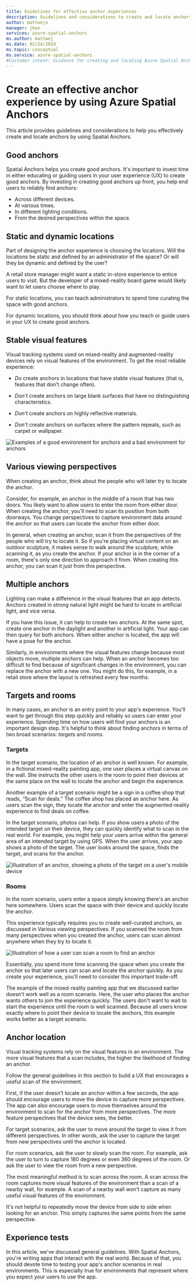 ```yaml
---
title: Guidelines for effective anchor experiences
description: Guidelines and considerations to create and locate anchors effectively by using Azure Spatial Anchors.
author: mattwojo
manager: jken
services: azure-spatial-anchors
ms.author: mattwoj
ms.date: 02/24/2019
ms.topic: conceptual
ms.service: azure-spatial-anchors
#Customer intent: Guidance for creating and locating Azure Spatial Anchors. This guidance targets mixed-reality developers.
---
```


# Create an effective anchor experience by using Azure Spatial Anchors

This article provides guidelines and considerations to help you effectively create and locate anchors by using Spatial Anchors.

## Good anchors

Spatial Anchors helps you create good anchors. It's important to invest time in either educating or guiding users in your user experience (UX) to create good anchors. By investing in creating good anchors up front, you help end users to reliably find anchors:

- Across different devices.
- At various times.
- In different lighting conditions.
- From the desired perspectives within the space.

## Static and dynamic locations

Part of designing the anchor experience is choosing the locations. Will the locations be static and defined by an administrator of the space? Or will they be dynamic and defined by the user?

A retail store manager might want a static in-store experience to entice users to visit. But the developer of a mixed-reality board game would likely want to let users choose where to play.

For static locations, you can teach administrators to spend time curating the space with good anchors.

For dynamic locations, you should think about how you teach or guide users in your UX to create good anchors.

## Stable visual features

Visual tracking systems used on mixed-reality and augmented-reality devices rely on visual features of the environment. To get the most reliable experience:

- *Do* create anchors in locations that have stable visual features (that is, features that don't change often).

- *Don't* create anchors on large blank surfaces that have no distinguishing characteristics.

- *Don't* create anchors on highly reflective materials.

- *Don't* create anchors on surfaces where the pattern repeats, such as carpet or wallpaper.

![Examples of a good environment for anchors and a bad environment for anchors](./media/stable-visual.png)

## Various viewing perspectives

When creating an anchor, think about the people who will later try to locate the anchor.

Consider, for example, an anchor in the middle of a room that has two doors. You likely want to allow users to enter the room from either door. When creating the anchor, you'll need to scan its position from both doorways. You change perspectives to capture environment data around the anchor so that users can locate the anchor from either door.

In general, when creating an anchor, scan it from the perspectives of the people who will try to locate it. So if you're placing virtual content on an outdoor sculpture, it makes sense to walk around the sculpture, while scanning it, as you create the anchor. If your anchor is in the corner of a room, there's only one direction to approach it from. When creating this anchor, you can scan it just from this perspective.

## Multiple anchors

Lighting can make a difference in the visual features that an app detects. Anchors created in strong natural light might be hard to locate in artificial light, and vice versa.

If you have this issue, it can help to create two anchors. At the same spot, create one anchor in the daylight and another in artificial light. Your app can then query for both anchors. When either anchor is located, the app will have a pose for the anchor.

Similarly, in environments where the visual features change because most objects move, multiple anchors can help. When an anchor becomes too difficult to find because of significant changes in the environment, you can replace the anchor with a new one. You might do this, for example, in a retail store where the layout is refreshed every few months.

## Targets and rooms

In many cases, an anchor is an entry point to your app's experience. You'll want to get through this step quickly and reliably so users can enter your experience. Spending time on how users will find your anchors is an important design step. It's helpful to think about finding anchors in terms of two broad scenarios: *targets* and *rooms*.

### Targets

In the target scenario, the location of an anchor is well known. For example, in a fictional mixed-reality painting app, one user places a virtual canvas on the wall. She instructs the other users in the room to point their devices at the same place on the wall to locate the anchor and begin the experience.

Another example of a target scenario might be a sign in a coffee shop that reads, “Scan for deals.” The coffee shop has placed an anchor here. As users scan the sign, they locate the anchor and enter the augmented-reality experience to find deals on coffee.

In the target scenario, photos can help. If you show users a photo of the intended target on their device, they can quickly identify what to scan in the real world. For example, you might help your users arrive within the general area of an intended target by using GPS. When the user arrives, your app shows a photo of the target. The user looks around the space, finds the target, and scans for the anchor.

![Illustration of an anchor, showing a photo of the target on a user's mobile device](./media/start-here-edit.png)

### Rooms

In the room scenario, users enter a space simply knowing there's an anchor here somewhere. Users scan the space with their device and quickly locate the anchor.

This experience typically requires you to create well-curated anchors, as discussed in Various viewing perspectives. If you scanned the room from many perspectives when you created the anchor, users can scan almost anywhere when they try to locate it.

![Illustration of how a user can scan a room to find an anchor](./media/scan-room.png)

Essentially, you spend more time scanning the space when you create the anchor so that later users can scan and locate the anchor quickly. As you create your experience, you'll need to consider this important trade-off.

The example of the mixed-reality painting app that we discussed earlier doesn't work well as a room scenario. Here, the user who places the anchor wants others to join the experience quickly. The users don't want to wait to start the experience until the room is well scanned. Because all users know exactly where to point their device to locate the anchors, this example works better as a target scenario.

## Anchor location

Visual tracking systems rely on the visual features in an environment. The more visual features that a scan includes, the higher the likelihood of finding an anchor.

Follow the general guidelines in this section to build a UX that encourages a useful scan of the environment.

First, if the user doesn't locate an anchor within a few seconds, the app should encourage users to move the device to capture more perspectives. The app can also encourage users to move themselves around the environment to scan for the anchor from more perspectives. The more feature perspectives that the device sees, the better.

For target scenarios, ask the user to move around the target to view it from different perspectives. In other words, ask the user to capture the target from new perspectives until the anchor is located.

For room scenarios, ask the user to slowly scan the room. For example, ask the user to turn to capture 180 degrees or even 360 degrees of the room. Or ask the user to view the room from a new perspective.

The most meaningful method is to scan across the room. A scan across the room captures more visual features of the environment than a scan of a nearby wall, for example. A scan of a nearby wall won't capture as many useful visual features of the environment.

It's not helpful to repeatedly move the device from side to side when looking for an anchor. This simply captures the same points from the same perspective.

## Experience tests

In this article, we've discussed general guidelines. With Spatial Anchors, you're writing apps that interact with the real world. Because of that, you should devote time to testing your app's anchor scenarios in real environments. This is especially true for environments that represent where you expect your users to use the app.
